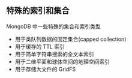 ## 特殊的索引和集合

MongoDB 中一些特殊的集合和索引类型  

- 用于类队列数据的固定集合(capped collection)
- 用于缓存的 TTL 索引
- 用于简单字符串搜索的全文本索引
- 用于二维平面和球体空间的地理空间索引
- 用于存储大文件的 GridFS

